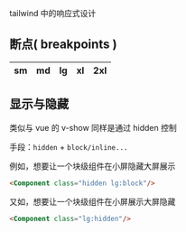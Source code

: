 tailwind 中的响应式设计

## 断点( breakpoints )

| sm       | md  | lg  | xl  | 2xl |
| -------- | --- | --- | --- | --- |

## 显示与隐藏

类似与 vue 的 v-show 同样是通过 hidden 控制

手段：`hidden` + `block/inline...`

例如，想要让一个块级组件在小屏隐藏大屏展示
```html
<Component class="hidden lg:block"/>
```

又如，想要让一个块级组件在小屏展示大屏隐藏

```html
<Component class="lg:hidden"/>
```

